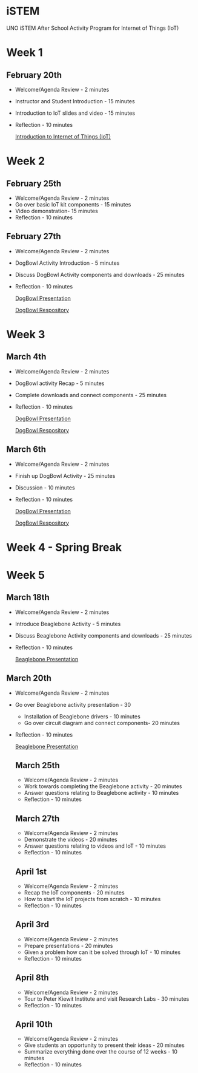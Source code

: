 # iSTEM
UNO iSTEM After School Activity Program for Internet of Things (IoT)

# Week 1 

## February 20th
* Welcome/Agenda Review - 2 minutes
* Instructor and Student Introduction - 15 minutes
* Introduction to IoT slides and video - 15 minutes
* Reflection - 10 minutes

  [Introduction to Internet of Things (IoT)](https://drive.google.com/open?id=1x9OGpw3oagNy78CzPcWpCijFoj0dta14)

# Week 2

## February 25th 
* Welcome/Agenda Review - 2 minutes
* Go over basic IoT kit components - 15 minutes
* Video demonstration- 15 minutes
* Reflection - 10 minutes

## February 27th 
* Welcome/Agenda Review - 2 minutes
* DogBowl Activity Introduction - 5 minutes
* Discuss DogBowl Activity components and downloads - 25 minutes
* Reflection - 10 minutes

  [DogBowl Presentation]
  
  
  [DogBowl Respository]
  
  [DogBowl Presentation]: https://drive.google.com/open?id=1Vjx98qgrHOb0J22CDgLreN1sCz7dzwO7
  [Dogbowl Respository]: https://github.com/SachinPawaskarUNO/IoT-DogBowl
# Week 3

## March 4th 
* Welcome/Agenda Review - 2 minutes
* DogBowl activity Recap - 5 minutes
* Complete downloads and connect components - 25 minutes
* Reflection - 10 minutes

  [DogBowl Presentation]
  
  
  [DogBowl Respository]

## March 6th 
* Welcome/Agenda Review - 2 minutes
* Finish up DogBowl Activity - 25 minutes
* Discussion - 10 minutes
* Reflection - 10 minutes

  [DogBowl Presentation]
  
  
  [DogBowl Respository]

# Week 4 - Spring Break

# Week 5 

## March 18th
* Welcome/Agenda Review - 2 minutes
* Introduce Beaglebone Activity - 5 minutes
* Discuss Beaglebone Activity components and downloads - 25 minutes
* Reflection - 10 minutes

  [Beaglebone Presentation]

  [Beaglebone Presentation]: https://drive.google.com/open?id=1GdmE_rNTEK4-4bPZwd8uz173-r5CeTjy

## March 20th
* Welcome/Agenda Review - 2 minutes
* Go over Beaglebone activity presentation - 30
  * Installation of Beaglebone drivers - 10 minutes
  *  Go over circuit diagram and connect components- 20 minutes
* Reflection - 10 minutes

  [Beaglebone Presentation]
  
  ## March 25th
  * Welcome/Agenda Review - 2 minutes
  * Work towards completing the Beaglebone activity - 20 minutes
  * Answer questions relating to Beaglebone activity - 10 minutes
  * Reflection - 10 minutes
  
  ## March 27th
  * Welcome/Agenda Review - 2 minutes
  * Demonstrate the videos - 20 minutes
  * Answer questions relating to videos and IoT - 10 minutes
  * Reflection - 10 minutes
  
  ## April 1st
  * Welcome/Agenda Review - 2 minutes
  * Recap the IoT components - 20 minutes
  * How to start the IoT projects from scratch - 10 minutes
  * Reflection - 10 minutes
  
  ## April 3rd
  * Welcome/Agenda Review - 2 minutes
  * Prepare presentations - 20 minutes
  * Given a problem how can it be solved through IoT - 10 minutes
  * Reflection - 10 minutes
  
  ## April 8th
  * Welcome/Agenda Review - 2 minutes
  * Tour to Peter Kiewit Institute and visit Research Labs - 30 minutes
  * Reflection - 10 minutes
  
  ## April 10th
  * Welcome/Agenda Review - 2 minutes
  * Give students an opportunity to present their ideas - 20 minutes
  * Summarize everything done over the course of 12 weeks - 10 minutes
  * Reflection - 10 minutes
  
  
